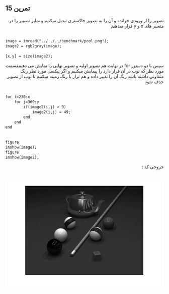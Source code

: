 ## تمرین 15
<div dir='rtl'>
  تصویر را از ورودی خوانده و آن را به تصویر خاکستری تبدیل میکنیم و سایز تصویر را در متغییر های x  و y قرار میدهیم
</div>
</br>

```
image = imread("../../../benchmark/pool.png");
image2 = rgb2gray(image);

[x,y] = size(image2);

```
<div dir='rtl'>
  سپس با دو دستور for  در نهایت هم تصویر اولیه و تصویر نهایی را نمایش می دهیمقسمت مورد نظر که توپ در آن قرار دارد را پیمایش میکنیم و اگر پیکسل مورد نظر رنگ متفاوتی داشته باشد رنگ آن را تغییر داده و هم تراز با رنگ زمینه میکنیم تا توپ از تصویر حذف شود 
</div>
</br>

```
for i=230:x
    for j=360:y
        if(image2(i,j) > 0)
            image2(i,j) = 49;
        end
    end
end


figure
imshow(image);
figure
imshow(image2);
```
<div dir='rtl'>
  خروجی کد :
</div>
</br>

![](p15.png)
